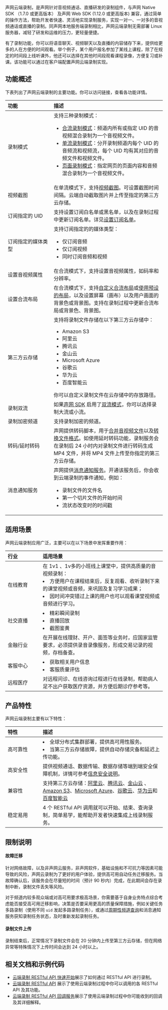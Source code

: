 声网云端录制，是声网针对音视频通话、直播研发的录制组件，与声网 Native SDK （1.7.0 或更高版本） 及声网 Web SDK (1.12.0 或更高版本) 兼容，通过简单的操作方法，帮助开发者快速、灵活地实现录制服务，实现一对一、一对多的音视频通话或直播的录制。同声网本地服务端录制相比，声网云端录制无需部署 Linux 服务器，减轻了研发和运维的压力，更轻量便捷。

有了录制功能，你可以将语音聊天、视频聊天以及直播的内容储存下来，提供给更多的人在方便的时间观看。举个例子，某个用户报名参加了某线上课程，除了在规定的时间段上线听课外，他还可以选择在其他时间段观看课程录像，方便复习或补课。该功能可以通过在客户端配置声网云端录制实现。

## 功能概述

下表列出了声网云端录制的主要功能。你可以访问链接，查看各功能详情。

| <span style="white-space:nowrap;">功能&emsp;&emsp;&emsp;&emsp;&emsp;&emsp;</span>               | 描述                                                         |
| :----------------------------------------------------------- | :----------- |
| 录制模式           | 支持三种录制模式：<ul><li>[合流录制模式](https://docs.agora.io/cn/cloud-recording/cloud_recording_composite_mode?platform=All%20Platforms)：频道内所有或指定 UID 的音视频混合录制为一个音视频文件。</li><li>[单流录制模式](https://docs.agora.io/cn/cloud-recording/cloud_recording_individual_mode?platform=All%20Platforms)：分开录制频道内每个 UID 的音频流和视频流，每个 UID 均有其对应的音频文件和视频文件。</li><li>[页面录制模式](https://docs.agora.io/cn/cloud-recording/cloud_recording_webpage_mode?platform=All%20Platforms)：指定网页的页面内容和音频混合录制为一个音视频文件。</li></ul> |
| 视频截图     | 在单流模式下，支持[视频截图](/cn/cloud-recording/cloud_recording_screen_capture)。可设置截图时间间隔。云端自动截取图片并上传至指定的第三方云存储。                          |
| 订阅指定的 UID     | 支持设置订阅白名单或黑名单，以及在录制过程中更新订阅名单。详见[设置订阅名单](https://docs.agora.io/cn/cloud-recording/cloud_recording_individual_mode?platform=RESTful#设置订阅名单)。                                  |
| 订阅指定的媒体类型 | 支持订阅指定的的媒体类型：<ul><li>仅订阅音频</li><li>仅订阅视频</li><li>同时订阅音频和视频</li></ul> |
| 设置音视频属性     | 在合流模式下，支持设置音视频属性，如码率和分辨率。           |
| 设置合流布局       | 在合流模式下，支持[自定义合流布局](https://docs.agora.io/cn/cloud-recording/cloud_recording_layout?platform=Linux#a-namecustoma%E8%87%AA%E5%AE%9A%E4%B9%89%E5%90%88%E6%B5%81%E5%B8%83%E5%B1%80)或[使用预设的布局](https://docs.agora.io/cn/cloud-recording/cloud_recording_layout?platform=Linux#a-namepredefineda%E9%80%89%E6%8B%A9%E9%A2%84%E8%AE%BE%E7%9A%84%E5%90%88%E6%B5%81%E5%B8%83%E5%B1%80%E6%A0%B7%E5%BC%8F)，以及设置屏幕（画布）以及用户画面的背景色或背景图。支持在录制过程中更新合流布局或背景色、背景图。 |
| 第三方云存储       | 支持将录制文件存储在以下第三方云存储中：<ul><li>Amazon S3</li><li>阿里云</li><li>腾讯云</li><li>金山云</li><li>Microsoft Azure</li><li>谷歌云</li><li>华为云</li><li>百度智能云</li></ul> 你可以自定义录制文件在云存储中的存放路径。|
| 录制双流           | 如果[声网 SDK](https://docs.agora.io/cn/Agora%20Platform/terms?platform=All%20Platforms#rtc-sdk) 启用了[双流模式](https://docs.agora.io/cn/Agora%20Platform/terms?platform=All%20Platforms#dual-stream)，你可以选择录制大流或小流。 |
| 录制加密频道       | 支持录制加密的频道。 |
| 转码/延时转码           |声网提供转码脚本，用于[合并音视频文件](https://docs.agora.io/cn/cloud-recording/cloud_recording_merge_files?platform=All%20Platforms)以及[转换文件格式](https://docs.agora.io/cn/cloud-recording/cloud_recording_convert_format?platform=All%20Platforms)。如使用延时转码功能，录制服务会在录制后 24 小时内对录制文件进行转码生成 MP4 文件，并将 MP4 文件上传至你指定的第三方云存储。 |
| 消息通知服务           |声网提供[消息通知服务](https://docs.agora.io/cn/cloud-recording/cloud_recording_callback_rest?platform=All%20Platforms)。开通该服务后，你会收到云端录制的事件通知，例如：<ul><li>录制文件的文件名</li><li>第一个切片文件的开始时间</li><li>流状态改变时的时间戳</li></ul> |


## 适用场景

声网云端录制应用广泛，主要可以在以下场景中发挥重要作用：

| <span style="white-space:nowrap;">行业&emsp;&emsp;&emsp;&emsp;</span>      | <span style="white-space:nowrap;">适用场景</span>                                                   |
| :----------------------------------------------------------- | :----------- |
| 在线教育 | 在 1v1 、1v多的小班线上课堂中，提供高质量的音视频录制：<li>方便用户在课程结束后，反复观看、收听录制下来的课堂视频或音频，来巩固及复习学习成果；<li>因时间冲突错过上课的用户也可以观看课堂视频或音频进行学习。 |
| 社交直播 | <li>精彩瞬间录制<li>直播回放<li>截图鉴黄                                 |
| 金融行业 | 在开展在线理财、开户、面签等业务时，应国家监管要求，必须提供录音录像服务，形成交易记录的视频，存档备查。 |
| 客服中心 | <li>获取相关用户信息<li>客服质量评估                 |
| 远程医疗 | 对远程问诊、在线咨询过程进行在线录制，帮助病人足不出户获取医疗资源，并方便后期诊疗参考等。 |

## 产品特性

声网云端录制主要有以下特性：

| <span style="white-space:nowrap;">特性&emsp;&emsp;&emsp;&emsp;</span>      | <span style="white-space:nowrap;">描述</span>                                                       |
| :----------------------------------------------------------- | :----------- |
| 高可靠性 | <li>全球分布式集群部署，提供高可用性服务。</li><li>当第三方云存储故障，提供自动存储灾备和延迟上传功能。</li>                   |
| 高安全性 | 提供视频通话、数据传输、数据存储等端到端安全保障机制，详情可参考[信息安全说明](https://docs.agora.io/cn/Agora%20Platform/security)。 |
| 兼容性   | 支持第三方云存储：[阿里云](https://www.aliyun.com/product/oss)、[腾讯云](https://cloud.tencent.com/product/cos)、[金山云](https://www.ksyun.com/post/product/KS3.html) 、 [Amazon S3](https://aws.amazon.com/cn/s3/?nc2=h_m1)、[Microsoft Azure](https://azure.microsoft.com/zh-cn/)、[谷歌云](https://cloud.google.com/)、[华为云](https://www.huaweicloud.com/)和[百度智能云](https://cloud.baidu.com/)  |
| 稳定易用 | 4 个 RESTful API 调用就可以开始、结束、查询录制，简单易学，能帮助开发者快速集成上线录制服务。 |

## 限制说明

#### 故障迁移
针对网络故障，以及非声网云服务，非声网软件，基础设施和不可抗力等因素可能导致的风险，声网云录制为了更好的用户体验，提供高可用自动任务迁移服务。当故障确认后，该服务会在尽量短的时间（预计 90 秒内）完成，在此期间会存在录制中断，录制文件丢失等风险。

对于频道内较多观众端或对高可用要求极高场景，你需要基于自身业务特点综合考虑能否接受高可用迁移影响，决策是否要采用更高的质量保障措施，例如关键任务多路录制（使用不同 `uid` 发起多路录制任务），或通过[周期性频道查询](https://docs.agora.io/cn/cloud-recording/integration_best_practices?platform=All%20Platforms#a-namemonitor_statusa)和消息通知服务获知录制任务状态，及时重新发起录制任务。

#### 录制文件上传

录制结束后，正常情况下录制文件会在 20 分钟内上传至第三方云存储，但在网络异常等特殊情况下上传时间会达到 24 小时以上。


## 相关文档和示例代码

- [云端录制 RESTful API 快速开始](https://docs.agora.io/cn/cloud-recording/cloud_recording_rest)展示了如何通过 RESTful API 进行录制。
- [云端录制 RESTful API](https://docs.agora.io/cn/cloud-recording/cloud_recording_api_rest) 展示了使用云端录制过程中你可以调用的各 RESTful API 及其功能。
- [云端录制 RESTful API 回调服务](https://docs.agora.io/cn/cloud-recording/cloud_recording_callback_rest)展示了使用云端录制过程中你可能收到的回调及其详细解释。


